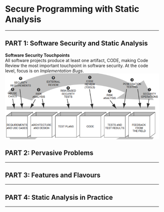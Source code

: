 # Secure Programming with Static Analysis
---

## PART 1: Software Security and Static Analysis

**Software Security Touchpoints**  
All software projects produce at least one artifact, CODE, making Code Review the most important touchpoint in software security. At the code level, focus is on _Implementation Bugs_.  
![Software Security Touchpoints](Resources/touchpoints.png)






## PART 2: Pervasive Problems
---

## PART 3: Features and Flavours
---

## PART 4: Static Analysis in Practice
---
